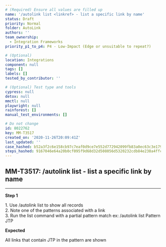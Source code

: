 ```yaml
---
# (Required) Ensure all values are filled up
name: '/autolink list <linkref> - list a specific link by name'
status: Draft
priority: Normal
folder: AutoLink
authors: ''
team_ownership:
  - Integration Frameworks
priority_p1_to_p4: P4 - Low-Impact (Edge or unsuitable to repeat?)

# (Optional)
location: Integrations
component: null
tags: []
labels: []
tested_by_contributor: ''

# (Optional) Test type and tools
cypress: null
detox: null
mmctl: null
playwright: null
rainforest: []
manual_test_environments: []

# Do not change
id: 8022762
key: MM-T3517
created_on: '2020-11-26T20:09:41Z'
last_updated: ''
case_hashed: b52a3f2c6e158cb97c7eaf0d9ce7e552d772942099fb83a0ec63c3e179401e580029456d61211dd4c790f586b0aa9f8b
steps_hashed: 9167046e64a20b0cf095f9d68d32d508056d5320232cdb84e238a4ffcb13b196922d6dbcb4206fceb3b81068096fccd2
---
```


<!-- (Auto-generated) Based on frontmatter's "key" and "name" -->

## MM-T3517: /autolink list <linkref> - list a specific link by name

---

**Step 1**

1\. Use /autolink list to show all records\
2\. Note one of the patterns associated with a link\
3\. Run the list command with a partial pattern match ex: /autolink list Pattern JTP

**Expected**

All links that contain JTP in the pattern are shown

